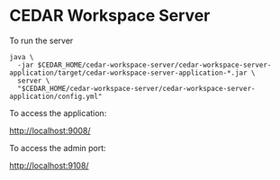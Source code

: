 # CEDAR Workspace Server

To run the server

    java \
      -jar $CEDAR_HOME/cedar-workspace-server/cedar-workspace-server-application/target/cedar-workspace-server-application-*.jar \
      server \
      "$CEDAR_HOME/cedar-workspace-server/cedar-workspace-server-application/config.yml"

To access the application:

[http://localhost:9008/]()

To access the admin port:

[http://localhost:9108/]()